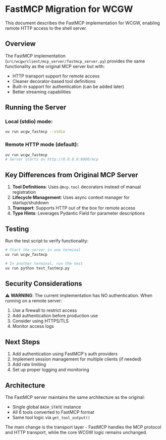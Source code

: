 # FastMCP Migration for WCGW

This document describes the FastMCP implementation for WCGW, enabling remote HTTP access to the shell server.

## Overview

The FastMCP implementation (`src/wcgw/client/mcp_server/fastmcp_server.py`) provides the same functionality as the original MCP server but with:

- HTTP transport support for remote access
- Cleaner decorator-based tool definitions
- Built-in support for authentication (can be added later)
- Better streaming capabilities

## Running the Server

### Local (stdio) mode:
```bash
uv run wcgw_fastmcp --stdio
```

### Remote HTTP mode (default):
```bash
uv run wcgw_fastmcp
# Server starts on http://0.0.0.0:8000/mcp
```

## Key Differences from Original MCP Server

1. **Tool Definitions**: Uses `@mcp.tool` decorators instead of manual registration
2. **Lifecycle Management**: Uses async context manager for startup/shutdown
3. **Transport**: Supports HTTP out of the box for remote access
4. **Type Hints**: Leverages Pydantic Field for parameter descriptions

## Testing

Run the test script to verify functionality:
```bash
# Start the server in one terminal
uv run wcgw_fastmcp

# In another terminal, run the test
uv run python test_fastmcp.py
```

## Security Considerations

⚠️ **WARNING**: The current implementation has NO authentication. When running on a remote server:

1. Use a firewall to restrict access
2. Add authentication before production use
3. Consider using HTTPS/TLS
4. Monitor access logs

## Next Steps

1. Add authentication using FastMCP's auth providers
2. Implement session management for multiple clients (if needed)
3. Add rate limiting
4. Set up proper logging and monitoring

## Architecture

The FastMCP server maintains the same architecture as the original:
- Single global `BASH_STATE` instance
- All 6 tools converted to FastMCP format
- Same tool logic via `get_tool_output()`

The main change is the transport layer - FastMCP handles the MCP protocol and HTTP transport, while the core WCGW logic remains unchanged.